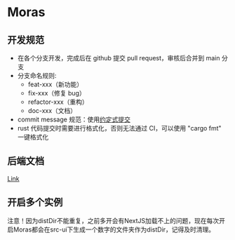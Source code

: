 # Moras

## 开发规范

- 在各个分支开发，完成后在 github 提交 pull request，审核后合并到 main 分支
- 分支命名规则:
  - feat-xxx（新功能）
  - fix-xxx（修复 bug）
  - refactor-xxx（重构）
  - doc-xxx（文档）
- commit message 规范：使用[约定式提交](https://www.conventionalcommits.org/zh-hans/v1.0.0/)
- rust 代码提交时需要进行格式化，否则无法通过 CI，可以使用 "cargo fmt" 一键格式化

## 后端文档

[Link](https://sustech-cs304.github.io/team-project-24spring-0/moras/)

## 开启多个实例

注意！因为distDir不能重复，之前多开会有NextJS加载不上的问题，现在每次开启Moras都会在src-ui下生成一个数字的文件夹作为distDir，记得及时清理。
